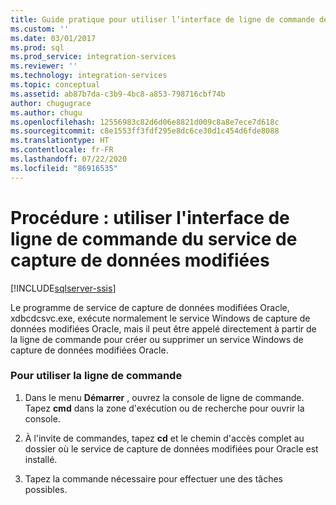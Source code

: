 ```yaml
---
title: Guide pratique pour utiliser l’interface de ligne de commande de CDC Service | Microsoft Docs
ms.custom: ''
ms.date: 03/01/2017
ms.prod: sql
ms.prod_service: integration-services
ms.reviewer: ''
ms.technology: integration-services
ms.topic: conceptual
ms.assetid: ab87b7da-c3b9-4bc8-a853-798716cbf74b
author: chugugrace
ms.author: chugu
ms.openlocfilehash: 12556983c82d6d06e8821d009c8a8e7ece7d618c
ms.sourcegitcommit: c8e1553ff3fdf295e8dc6ce30d1c454d6fde8088
ms.translationtype: HT
ms.contentlocale: fr-FR
ms.lasthandoff: 07/22/2020
ms.locfileid: "86916535"
---
```

# <a name="how-to-use-the-cdc-service-command-line-interface"></a>Procédure : utiliser l'interface de ligne de commande du service de capture de données modifiées

[!INCLUDE[sqlserver-ssis](../../includes/applies-to-version/sqlserver-ssis.md)]


  Le programme de service de capture de données modifiées Oracle, xdbcdcsvc.exe, exécute normalement le service Windows de capture de données modifiées Oracle, mais il peut être appelé directement à partir de la ligne de commande pour créer ou supprimer un service Windows de capture de données modifiées Oracle.  
  
### <a name="to-use-the-command-line"></a>Pour utiliser la ligne de commande  
  
1.  Dans le menu **Démarrer** , ouvrez la console de ligne de commande. Tapez **cmd** dans la zone d'exécution ou de recherche pour ouvrir la console.  
  
2.  À l'invite de commandes, tapez **cd** et le chemin d'accès complet au dossier où le service de capture de données modifiées pour Oracle est installé.  
  
3.  Tapez la commande nécessaire pour effectuer une des tâches possibles.  
  
  
